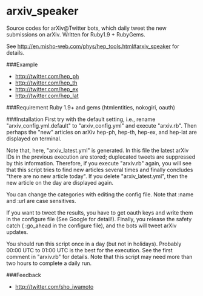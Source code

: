 arxiv_speaker
=============
Source codes for arXiv@Twitter bots, which daily tweet the new submissions on arXiv.
Written for Ruby1.9 + RubyGems.

See http://en.misho-web.com/phys/hep_tools.html#arxiv_speaker for details.


###Example
 * http://twitter.com/hep_ph
 * http://twitter.com/hep_th
 * http://twitter.com/hep_ex
 * http://twitter.com/hep_lat

###Requirement
 Ruby 1.9+ and gems (htmlentities, nokogiri, oauth)

###Installation
  First try with the default setting, i.e., rename "arxiv_config.yml.default" to "arxiv_config.yml" and execute "arxiv.rb".
  Then perhaps the "new" articles on arXiv hep-ph, hep-th, hep-ex, and hep-lat are displayed on terminal.

  Note that, here, "arxiv_latest.yml" is generated.
  In this file the latest arXiv IDs in the previous execution are stored; duplecated tweets are suppressed by this information.
  Therefore, if you execute "arxiv.rb" again, you will see that this script tries to find new articles several times and finally concludes "there are no new article today".
  If you delete "arxiv_latest.yml", then the new article on the day are displayed again.

  You can change the categories with editing the config file. 
  Note that :name and :url are case sensitives.

  If you want to tweet the results, you have to get oauth keys and write them in the configure file (See Google for detail!).
  Finally, you release the safety catch ( :go_ahead in the configure file), and the bots will tweet arXiv updates.

  You should run this script once in a day (but not in holidays).
  Probably 00:00 UTC to 01:00 UTC is the best for the execution. See the first comment in "arxiv.rb" for details.
  Note that this script may need more than two hours to complete a daily run.

  

###Feedback
 * http://twitter.com/sho_iwamoto

